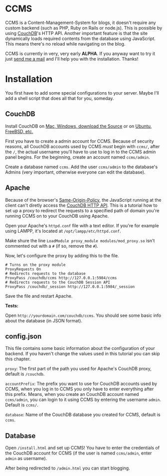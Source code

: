 # CCMS

CCMS is a Content-Management-System for blogs, it doesn't require any custom backend (such as PHP, Ruby on Rails or node.js). This is possible by using [CouchDB](http://couchdb.apache.org)'s HTTP API. Another important feature is that the site dynamically loads required contents from the database using JavaScript. This means there's no reload while navigating on the blog.
	
CCMS is currently in very, very early **ALPHA**. If you anyway want to try it just [send me a mail](mailto:luis@luisgerhorst.de) and I'll help you with the installation. Thanks!

# Installation

You first have to add some special configurations to your server. Maybe I'll add a shell script that does all that for you, someday.

## CouchDB

Install CouchDB on [Mac, Windows, download the Source](http://couchdb.apache.org/#download) or on [Ubuntu, FreeBSD, etc.](http://wiki.apache.org/couchdb/Installation)

First you have to create a admin account for CCMS. Because of security reasons, all CouchDB accounts used by CCMS *must* begin with `ccms/`, after the `/`, the actual username you'll have to use to log in to the CCMS admin panel begins. For the beginning, create an account named `ccms/admin`.

Create a database named `ccms`. Add the user `ccms/admin` to the  database's Admins (very important, otherwise everyone can edit the database).

## Apache

Because of the browser's [Same-Origin-Policy](http://de.wikipedia.org/wiki/Same-Origin-Policy), the JavaScript running at the client can't diretly access the [CouchDB HTTP API](http://wiki.apache.org/couchdb/HTTP_Document_API). This is a tutorial how to set up a proxy to redirect the requests to a specified path of domain you're running CCMS on to your CouchDB using Apache.

Open your Apache's `httpd.conf` file with a text editor. If you're for example using LAMPP, it's located at `/opt/lampp/etc/httpd.conf`.

Make shure the line `LoadModule proxy_module modules/mod_proxy.so` isn't commented out with a `#` (if so, remove the `#`).

Now, let's configure the proxy by adding this to the file.

```
# Turns on the proxy module
ProxyRequests On
# Redirects requests to the database
ProxyPass /couchdb/ccms http://127.0.0.1:5984/ccms
# Redirects requests to the CouchDB Session API
ProxyPass /couchdb/_session http://127.0.0.1:5984/_session
```

Save the file and restart Apache.

**Tests:**

Open `http://yourdomain.com/couchdb/ccms`. You should see some basic info about the database (in JSON format).

## config.json

This file contains some basic information about the configuration of your backend. If you haven't change the values used in this tutorial you can skip this chapter.

`proxy`: The first part of the path you used for Apache's CouchDB proxy, default is `/couchdb`.

`accountPrefix`: The prefix you want to use for CouchDB accounts used by CCMS, when you log in to CCMS you only have to enter everything after this prefix. Means, when you create an CouchDB account named `ccms/admin`, you can login to it using CCMS by entering the username `admin`. Default is `ccms/`.

`database`: Name of the CouchDB database you created for CCMS, default is `ccms`.

## Database

Open `/install.html` and set up CCMS! You have to enter the credentials of the CouchDB account for CCMS (if the user is named `ccms/admin`, enter `admin` as username).

After being redirected to `/admin.html` you can start blogging.